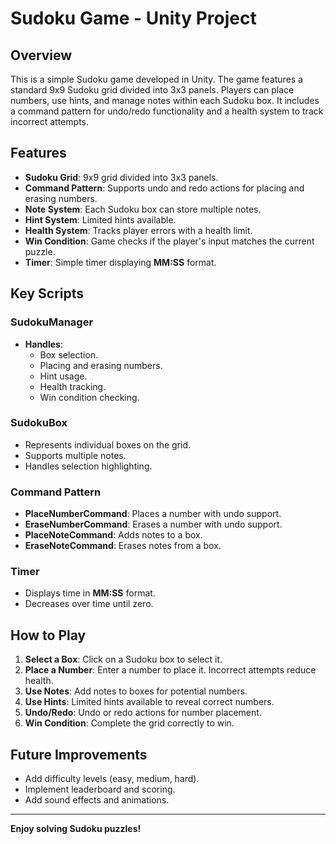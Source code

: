 # Sudoku Game - Unity Project

## Overview
This is a simple Sudoku game developed in Unity. The game features a standard 9x9 Sudoku grid divided into 3x3 panels. Players can place numbers, use hints, and manage notes within each Sudoku box. It includes a command pattern for undo/redo functionality and a health system to track incorrect attempts.

## Features
- **Sudoku Grid**: 9x9 grid divided into 3x3 panels.
- **Command Pattern**: Supports undo and redo actions for placing and erasing numbers.
- **Note System**: Each Sudoku box can store multiple notes.
- **Hint System**: Limited hints available.
- **Health System**: Tracks player errors with a health limit.
- **Win Condition**: Game checks if the player's input matches the current puzzle.
- **Timer**: Simple timer displaying **MM:SS** format.

## Key Scripts

### SudokuManager
- **Handles**: 
  - Box selection.
  - Placing and erasing numbers.
  - Hint usage.
  - Health tracking.
  - Win condition checking.

### SudokuBox
- Represents individual boxes on the grid.
- Supports multiple notes.
- Handles selection highlighting.

### Command Pattern
- **PlaceNumberCommand**: Places a number with undo support.
- **EraseNumberCommand**: Erases a number with undo support.
- **PlaceNoteCommand**: Adds notes to a box.
- **EraseNoteCommand**: Erases notes from a box.

### Timer
- Displays time in **MM:SS** format.
- Decreases over time until zero.

## How to Play
1. **Select a Box**: Click on a Sudoku box to select it.
2. **Place a Number**: Enter a number to place it. Incorrect attempts reduce health.
3. **Use Notes**: Add notes to boxes for potential numbers.
4. **Use Hints**: Limited hints available to reveal correct numbers.
5. **Undo/Redo**: Undo or redo actions for number placement.
6. **Win Condition**: Complete the grid correctly to win.

## Future Improvements
- Add difficulty levels (easy, medium, hard).
- Implement leaderboard and scoring.
- Add sound effects and animations.

---

**Enjoy solving Sudoku puzzles!**
